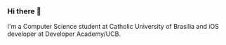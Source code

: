 ### Hi there 👋

I'm a Computer Science student at Catholic University of Brasilia and iOS developer at Developer Academy/UCB.
